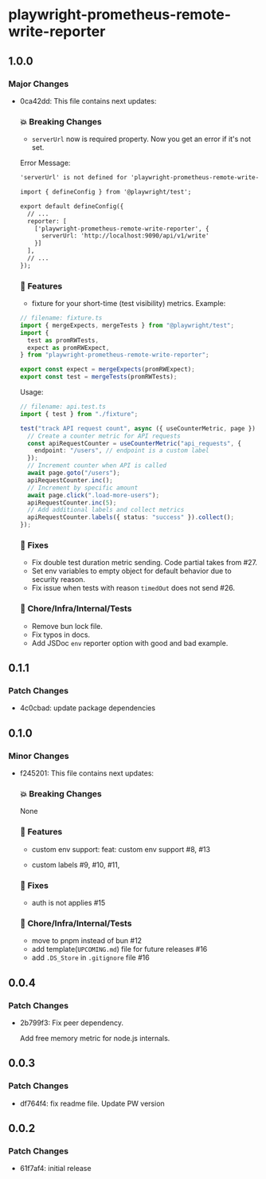 # playwright-prometheus-remote-write-reporter

## 1.0.0

### Major Changes

- 0ca42dd: This file contains next updates:

  ### 💥 Breaking Changes

  - `serverUrl` now is required property. Now you get an error if it's not set.

  Error Message:

  ```txt
  'serverUrl' is not defined for 'playwright-prometheus-remote-write-reporter' package. You can set it by following example:

  import { defineConfig } from '@playwright/test';

  export default defineConfig({
    // ...
    reporter: [
      ['playwright-prometheus-remote-write-reporter', {
        serverUrl: 'http://localhost:9090/api/v1/write'
      }]
    ],
    // ...
  });
  ```

  ### 🚀 Features

  - fixture for your short-time (test visibility) metrics.
    Example:

  ```ts
  // filename: fixture.ts
  import { mergeExpects, mergeTests } from "@playwright/test";
  import {
    test as promRWTests,
    expect as promRWExpect,
  } from "playwright-prometheus-remote-write-reporter";

  export const expect = mergeExpects(promRWExpect);
  export const test = mergeTests(promRWTests);
  ```

  Usage:

  ```ts
  // filename: api.test.ts
  import { test } from "./fixture";

  test("track API request count", async ({ useCounterMetric, page }) => {
    // Create a counter metric for API requests
    const apiRequestCounter = useCounterMetric("api_requests", {
      endpoint: "/users", // endpoint is a custom label
    });
    // Increment counter when API is called
    await page.goto("/users");
    apiRequestCounter.inc();
    // Increment by specific amount
    await page.click(".load-more-users");
    apiRequestCounter.inc(5);
    // Add additional labels and collect metrics
    apiRequestCounter.labels({ status: "success" }).collect();
  });
  ```

  ### 🐛 Fixes

  - Fix double test duration metric sending. Code partial takes from #27.
  - Set env variables to empty object for default behavior due to security reason.
  - Fix issue when tests with reason `timedOut` does not send #26.

  ### 🏡 Chore/Infra/Internal/Tests

  - Remove bun lock file.
  - Fix typos in docs.
  - Add JSDoc `env` reporter option with good and bad example.

## 0.1.1

### Patch Changes

- 4c0cbad: update package dependencies

## 0.1.0

### Minor Changes

- f245201: This file contains next updates:

  ### 💥 Breaking Changes

  None

  ### 🚀 Features

  - custom env support: feat: custom env support #8, #13

  - custom labels #9, #10, #11,

  ### 🐛 Fixes

  - auth is not applies #15

  ### 🏡 Chore/Infra/Internal/Tests

  - move to pnpm instead of bun #12
  - add template(`UPCOMING.md`) file for future releases #16
  - add `.DS_Store` in `.gitignore` file #16

## 0.0.4

### Patch Changes

- 2b799f3: Fix peer dependency.

  Add free memory metric for node.js internals.

## 0.0.3

### Patch Changes

- df764f4: fix readme file. Update PW version

## 0.0.2

### Patch Changes

- 61f7af4: initial release
